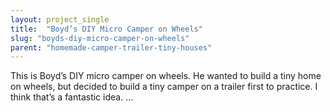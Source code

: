 ```yaml
---
layout: project_single
title:  "Boyd’s DIY Micro Camper on Wheels"
slug: "boyds-diy-micro-camper-on-wheels"
parent: "homemade-camper-trailer-tiny-houses"
---
```

This is Boyd’s DIY micro camper on wheels. He wanted to build a tiny home on wheels, but decided to build a tiny camper on a trailer first to practice. I think that’s a fantastic idea. …
